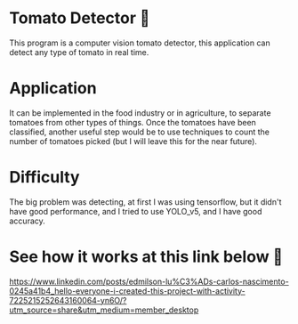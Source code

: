 # Tomato Detector 🍅
This program is a computer vision tomato detector, this application can detect any type of tomato in real time.

# Application 
It can be implemented in the food industry or in agriculture, to separate tomatoes from other types of things. Once the tomatoes have been classified, another useful step would be to use techniques to count the number of tomatoes picked (but I will leave this for the near future).

# Difficulty
The big problem was detecting, at first I was using tensorflow, but it didn't have good performance, and I tried to use YOLO_v5, and I have good accuracy.

# See how it works at this link below 👀
https://www.linkedin.com/posts/edmilson-lu%C3%ADs-carlos-nascimento-0245a41b4_hello-everyone-i-created-this-project-with-activity-7225215252643160064-yn6O/?utm_source=share&utm_medium=member_desktop
